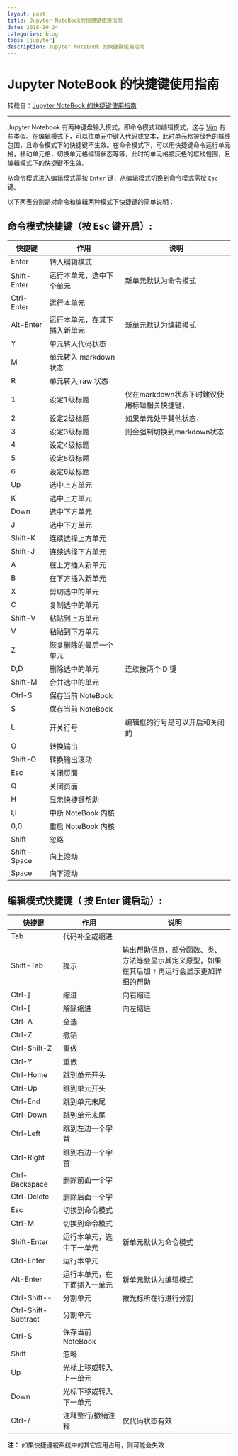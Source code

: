 ```yaml
---
layout: post
title: Jupyter NoteBook的快捷键使用指南
date: 2018-10-24
categories: blog
tags: [jupyter]
description: Jupyter NoteBook 的快捷键使用指南
---
```



# Jupyter NoteBook 的快捷键使用指南

转载自：[Jupyter NoteBook 的快捷键使用指南](http://opus.konghy.cn/ipynb/jupyter-notebook-keyboard-shortcut.html)

---
Jupyter Notebook 有两种键盘输入模式。即命令模式和编辑模式，这与 [Vim](http://www.vim.org/) 有些类似。在编辑模式下，可以往单元中键入代码或文本，此时单元格被绿色的框线包围，且命令模式下的快捷键不生效。在命令模式下，可以用快捷键命令运行单元格，移动单元格，切换单元格编辑状态等等，此时的单元格被灰色的框线包围，且编辑模式下的快捷键不生效。

从命令模式进入编辑模式需按 `Enter` 键，从编辑模式切换到命令模式需按 `Esc` 键。

以下两表分别是对命令和编辑两种模式下快捷键的简单说明：

## 命令模式快捷键（按 Esc 键开启）:

|快捷键|作用|说明|
|---|---|---|
|Enter|转入编辑模式||
|Shift-Enter|运行本单元，选中下个单元|新单元默认为命令模式|
|Ctrl-Enter|运行本单元||
|Alt-Enter|运行本单元，在其下插入新单元|新单元默认为编辑模式|
|Y|单元转入代码状态||
|M|单元转入 markdown 状态||
|R|单元转入 raw 状态||
|1|设定1级标题|仅在markdown状态下时建议使用标题相关快捷键，|
|2|设定2级标题|如果单元处于其他状态，|
|3|设定3级标题|则会强制切换到markdown状态|
|4|设定4级标题||
|5|设定5级标题||
|6|设定6级标题||
|Up|选中上方单元||
|K|选中上方单元||
|Down|选中下方单元||
|J|选中下方单元||
|Shift-K|连续选择上方单元||
|Shift-J|连续选择下方单元||
|A|在上方插入新单元||
|B|在下方插入新单元||
|X|剪切选中的单元||
|C|复制选中的单元||
|Shift-V|粘贴到上方单元||
|V|粘贴到下方单元||
|Z|恢复删除的最后一个单元||
|D,D|删除选中的单元|连续按两个 D 键|
|Shift-M|合并选中的单元||
|Ctrl-S|保存当前 NoteBook||
|S|保存当前 NoteBook||
|L|开关行号|编辑框的行号是可以开启和关闭的|
|O|转换输出||
|Shift-O|转换输出滚动||
|Esc|关闭页面||
|Q|关闭页面||
|H|显示快捷键帮助||
|I,I|中断 NoteBook 内核||
|0,0|重启 NoteBook 内核||
|Shift|忽略||
|Shift-Space|向上滚动||
|Space|向下滚动||

## 编辑模式快捷键（ 按 Enter 键启动）:

|快捷键|作用|说明|
|---|---|---|
|Tab|代码补全或缩进||
|Shift-Tab|提示|输出帮助信息，部分函数、类、方法等会显示其定义原型，如果在其后加 `?` 再运行会显示更加详细的帮助|
|Ctrl-]|缩进|向右缩进|
|Ctrl-[|解除缩进|向左缩进|
|Ctrl-A|全选||
|Ctrl-Z|撤销||
|Ctrl-Shift-Z|重做||
|Ctrl-Y|重做||
|Ctrl-Home|跳到单元开头||
|Ctrl-Up|跳到单元开头||
|Ctrl-End|跳到单元末尾||
|Ctrl-Down|跳到单元末尾||
|Ctrl-Left|跳到左边一个字首||
|Ctrl-Right|跳到右边一个字首||
|Ctrl-Backspace|删除前面一个字||
|Ctrl-Delete|删除后面一个字||
|Esc|切换到命令模式||
|Ctrl-M|切换到命令模式||
|Shift-Enter|运行本单元，选中下一单元|新单元默认为命令模式|
|Ctrl-Enter|运行本单元||
|Alt-Enter|运行本单元，在下面插入一单元|新单元默认为编辑模式|
|Ctrl-Shift--|分割单元|按光标所在行进行分割|
|Ctrl-Shift-Subtract|分割单元||
|Ctrl-S|保存当前 NoteBook||
|Shift|忽略||
|Up|光标上移或转入上一单元||
|Down|光标下移或转入下一单元||
|Ctrl-/|注释整行/撤销注释|仅代码状态有效|

**注：** 如果快捷键被系统中的其它应用占用，则可能会失效